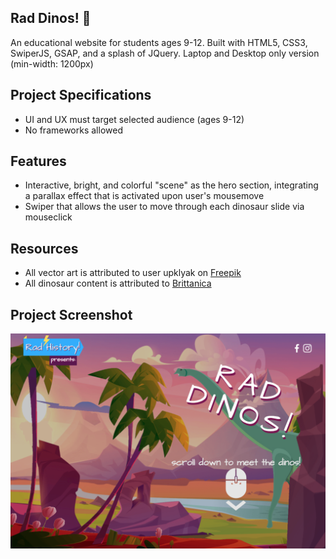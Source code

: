 ## Rad Dinos! :t-rex:
An educational website for students ages 9-12. Built with HTML5, CSS3, SwiperJS, GSAP, and a splash of JQuery. Laptop and Desktop only version (min-width: 1200px)

## Project Specifications
- UI and UX must target selected audience (ages 9-12)
- No frameworks allowed

## Features
- Interactive, bright, and colorful "scene" as the hero section, integrating a parallax effect that is activated upon user's mousemove
- Swiper that allows the user to move through each dinosaur slide via mouseclick

## Resources
- All vector art is attributed to user upklyak on [Freepik](https://www.freepik.com)
- All dinosaur content is attributed to [Brittanica](https://www.brittanica.com)

## Project Screenshot
![Project Screenshot](https://github.com/veelam/rad-dinos/blob/main/rad-dinos-screenshot.png)
